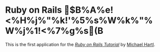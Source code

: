 # Ruby on Rails $B%A%e!<%H%j%"%k!'%5%s%W%k%"%W%j%1!<%7%g%s(B

This is the first application for the
[*Ruby on Rails Tutorial*](http://railstutorial.jp/)
by [Michael Hartl](http://michaelhartl.com/).
